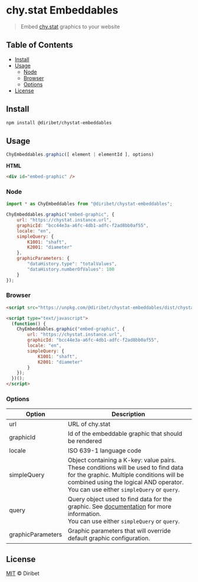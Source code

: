 # chy.stat Embeddables

> Embed [chy.stat](https://www.chystat.com) graphics to your website

## Table of Contents

* [Install](#install)
* [Usage](#usage)
  * [Node](#node)
  * [Browser](#browser)
  * [Options](#options)
* [License](#license)

## Install

```sh
npm install @diribet/chystat-embeddables
```


## Usage

```javascript
ChyEmbeddables.graphic([ element | elementId ], options)
```

**HTML**
```html
<div id="embed-graphic" />
```


### Node

```javascript
import * as ChyEmbeddables from "@diribet/chystat-embeddables";

ChyEmbeddables.graphic("embed-graphic", {
    url: "https://chystat.instance.url",
    graphicId: "bcc44e3a-a6fc-4db1-adfc-f2ad8bb0af55",
    locale: "en",
    simpleQuery: {
        K1001: "shaft",
        K2001: "diameter"
    },
    graphicParameters: {
        "dataHistory.type": "totalValues",
        "dataHistory.numberOfValues": 100
    }
});
```

### Browser

```html
<script src="https://unpkg.com/@diribet/chystat-embeddables/dist/chystat-embeddables.js"></script>

<script type="text/javascript">
  (function() {
    ChyEmbeddables.graphic("embed-graphic", {
        url: "https://chystat.instance.url",
        graphicId: "bcc44e3a-a6fc-4db1-adfc-f2ad8bb0af55",
        locale: "en",
        simpleQuery: {
            K1001: "shaft",
            K2001: "diameter"
        }
    });
  })();
</script>
```

### Options

| Option                | Description   |
| ----------------------|-------------- |
| url                   | URL of chy.stat|
| graphicId             | Id of the embeddable graphic that should be rendered |
| locale                | ISO 639-1 language code |
| simpleQuery           | Object containing a K-key: value pairs. These conditions will be used to find data for the graphic. Multiple conditions will be combined using the logical AND operator.<br/>You can use either `simpleQuery` or `query`.|
| query                 | Query object used to find data for the graphic. See [documentation](https://apidocs.chystat.com/current#kkey-query) for more information.<br/>You can use either `simpleQuery` or `query`.|
| graphicParameters     | Graphic parameters that will override default graphic configuration.|


## License

[MIT](LICENSE) © Diribet

